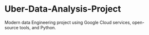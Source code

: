 # Uber-Data-Analysis-Project
Modern data Engineering project using Google Cloud services, open-source tools, and Python.
